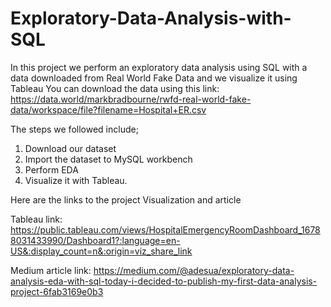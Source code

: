 # Exploratory-Data-Analysis-with-SQL
In this project we perform an exploratory data analysis using SQL with a data downloaded from Real World Fake Data and we visualize it using Tableau
You can download the data using this link: https://data.world/markbradbourne/rwfd-real-world-fake-data/workspace/file?filename=Hospital+ER.csv

The steps we followed include;
1. Download our dataset
2. Import the dataset to MySQL workbench
3. Perform EDA
4. Visualize it with Tableau.

Here are the links to the project Visualization and article

Tableau link: https://public.tableau.com/views/HospitalEmergencyRoomDashboard_16788031433990/Dashboard1?:language=en-US&:display_count=n&:origin=viz_share_link

Medium article link: https://medium.com/@adesua/exploratory-data-analysis-eda-with-sql-today-i-decided-to-publish-my-first-data-analysis-project-6fab3169e0b3

